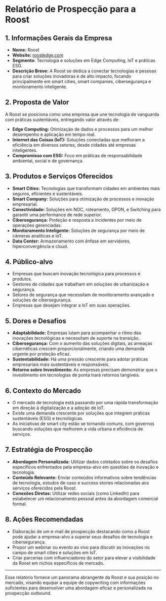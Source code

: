 # Relatório de Prospecção para a Roost

## 1. Informações Gerais da Empresa
- **Nome:** Roost
- **Website:** [roostedge.com](https://roostedge.com)
- **Segmento:** Tecnologia e soluções em Edge Computing, IoT e práticas ESG.
- **Descrição Breve:** A Roost se dedica a conectar tecnologias e pessoas para criar soluções inovadoras e de alto impacto, focando principalmente em smart cities, smart companies, cibersegurança e monitoramento inteligente.

## 2. Proposta de Valor
A Roost se posiciona como uma empresa que une tecnologia de vanguarda com práticas sustentáveis, entregando valor através de:
- **Edge Computing:** Otimização de dados e processos para um melhor desempenho e aplicação em tempo real.
- **Internet das Coisas (IoT):** Soluções conectadas que melhoram a eficiência em diversos setores, desde cidades até empresas inteligentes.
- **Compromisso com ESG:** Foco em práticas de responsabilidade ambiental, social e de governança.

## 3. Produtos e Serviços Oferecidos
- **Smart Cities:** Tecnologias que transformam cidades em ambientes mais seguros, eficientes e sustentáveis.
- **Smart Company:** Soluções para otimização de processos e inovação empresarial.
- **Conectividade:** Soluções em NOC, roteamento, GPON, e Switching para garantir uma performance de rede superior.
- **Cibersegurança:** Proteção e resposta a incidentes por meio de operações gerenciadas.
- **Monitoramento Inteligente:** Soluções de segurança por meio de câmeras analíticas e IoT.
- **Data Center:** Armazenamento com ênfase em servidores, hiperconvergência e cloud.

## 4. Público-alvo
- Empresas que buscam inovação tecnológica para processos e produtos.
- Gestores de cidades que trabalham em soluções de urbanização e segurança.
- Setores de segurança que necessitam de monitoramento avançado e soluções de cibersegurança.
- Empresas que desejam integrar a IoT em suas operações.

## 5. Dores e Desafios
- **Adaptabilidade:** Empresas lutam para acompanhar o ritmo das inovações tecnológicas e necessitam de suporte na transição.
- **Cibersegurança:** Com o aumento das soluções digitais, as ameaças cibernéticas crescem proporcionalmente, criando uma demanda urgente por proteção eficaz.
- **Sustentabilidade:** Há uma pressão crescente para adotar práticas empresariais mais sustentáveis e responsáveis.
- **Retorno sobre Investimento:** As empresas precisam demonstrar que o investimento em tecnologias de ponta trará retornos tangíveis.

## 6. Contexto do Mercado
- O mercado de tecnologia está passando por uma rápida transformação em direção à digitalização e a adoção de IoT.
- Existe uma demanda crescente por soluções que integrem práticas sustentáveis (ESG) e tecnológicas.
- As iniciativas de smart city estão se tornando comuns, com governos buscando soluções que melhorem a vida urbana e eficiência de serviços.

## 7. Estratégia de Prospecção
- **Abordagem Personalizada:** Utilizar dados coletados sobre os desafios específicos enfrentados pela empresa-alvo em questões de inovação e tecnologia.
- **Conteúdo Relevante:** Enviar conteúdos informativos sobre tendências de tecnologia, estudos de caso e success stories relacionadas aos serviços oferecidos pela Roost.
- **Conexões Diretas:** Utilizar redes sociais (como LinkedIn) para estabelecer um relacionamento pessoal antes da abordagem comercial formal.

## 8. Ações Recomendadas
- Elaboração de um e-mail de prospecção destacando como a Roost pode ajudar a empresa-alvo a superar seus desafios de tecnologia e cibersegurança.
- Propor um webinar ou evento ao vivo para discutir as inovações no campo de smart cities e soluções em IoT.
- Criar parcerias com influenciadores do setor para elevar a visibilidade da Roost em nichos específicos de mercado.

---

Esse relatório fornece um panorama abrangente da Roost e sua posição no mercado, visando equipar a equipe de copywriting com informações suficientes para desenvolver uma abordagem eficaz e personalizada na prospecção outbound.